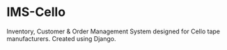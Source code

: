 # IMS-Cello

Inventory, Customer & Order Management System designed for Cello tape manufacturers. Created using Django.
